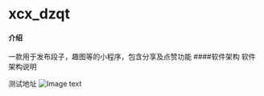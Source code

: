# xcx_dzqt

#### 介绍
一款用于发布段子，趣图等的小程序，包含分享及点赞功能
####软件架构
软件架构说明

测试地址
![Image text](https://static.ifeo.cn/static/images/editImg/201901/06/1546739288566914.jpg)

